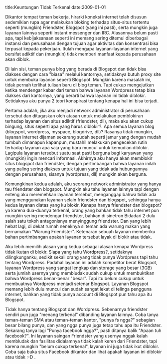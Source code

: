title:Keuntungan Tidak Terkenal
date:2009-01-01

Dikantor tempat teman bekerja, hirarki koneksi internet telah disusun sedemikian rupa agar melakukan bloking terhadap situs-situs tertentu seperti (mungkin) Friendster, Blogspot (yang ini pasti), serta mungkin juga layanan lainnya seperti instant messenger dan IRC. Alasannya belum pasti apa, tapi kebijaksanaan seperti ini memang sering ditemui diberbagai instansi dan perusahaan dengan tujuan agar aktivitas dan konsentrasi bisa terpusat kepada pekerjaan. Itulah mengapa layanan-layanan internet yang bersifat adiktif dan (mungkin) tidak memberi manfaat kepada perusahaan akan diblok.

Di lain sisi, teman punya blog yang berada di Blogspot dan tidak bisa diakses dengan cara "biasa" melalui kantornya, setidaknya butuh proxy site untuk membuka layanan seperti Blogspot. Mungkin karena masalah ini, tidak pernah terlihat tulisan baru di blog teman. Tapi cukup mengejutkan ketika mendengar kabar dari teman bahwa layanan Wordpress tetap bisa diakses dari kantornya, yang berarti bahwa layanan ini tidak diblokir. Setidaknya aku punya 2 teori konspirasi tentang kenapa hal ini bisa terjadi.

Pertama adalah, jika aku menjadi network administrator di perusahaan tersebut dan ditugaskan oleh atasan untuk melakukan pemblokiran terhadap layanan dan situs adiktif (friendster, dll), maka aku akan cukup bingung, situs seperti apa yang harus diblokir?. Apa semua layanan blog (blogspot, wordpress, myspace, blogdrive, dll)? Rasanya tidak mungkin, layanan internet dijaman sekarang sudah seperti jamur yang dengan mudah tumbuh dimanapun kapanpun, mustahil melakukan pengecekan rutin terhadap layanan apa saja yang baru muncul untuk kemudian diblokir. Lagipula layanan tersebut suatu saat pasti berguna bagi karyawan yang (mungkin) ingin mencari informasi. Akhirnya aku hanya akan memblokir situs blogspot dan friendster, dengan pertimbangan bahwa layanan inilah yang paling sering diakses untuk tujuan yang tidak ada hubungannya dengan perusahaan, sisanya (wordpress, dll) mungkin akan berguna.

Kemungkinan kedua adalah, aku seorang network administrator yang hanya tau friendster dan blogspot. Mungkin aku tahu layanan lainnya tapi dengan enteng aku meremehkan layanan tersebut, menganggap bahwa tidak ada yang menggunakan layanan selain friendster dan blogspot, sehingga hanya kedua layanan diatas yang ku blokir. Kenapa hanya friendster dan blogspot? ya karena dua-duanya terkenal, orang yang bahkan tidak tahu internet pun mungkin sering mendengar friendster, bahkan di sinetron Bidadari 2 dulu salah satu tokoh antagonisnya menyinggung friendster. Dan yang lebih hebat lagi, di dekat rumah neneknya si teman ada warung makan yang bernamakan "Warung Friendster". Ketenaran sebuah layanan memberiku bahan pertimbangan apakah layanan tersebut layak di blokir atau tidak.

Aku lebih memilih alasan yang kedua sebagai alasan kenapa Wordpress tidak ikutan di blokir. Siapa yang tahu Wordpress?, setidaknya dilingkunganku, sedikit sekali orang yang tidak punya Wordpress tapi tahu tentang Wordpress. Padahal layanan ini adalah kompetitor berat Blogspot, layanan Wordpress yang sangat lengkap dan storage yang besar (3GB) serta jumlah usernya yang membludak sudah cukup untuk membuktikan bahwa Wordpress benar-benar "besar". Tapi itu belum cukup untuk membuatnya Wordpress menjadi setenar Blogspot. Layanan Blogspot memang lebih dulu muncul dan sudah sangat lekat di telinga pengguna internet, bahkan yang tidak punya account di Blogspot pun tahu apa itu Blogspot.

Tidak hanya tentang Blogspot dan Wordpress. Sebenarnya friendster sendiri pun juga "menang terkenal" dibanding layanan lainnya. Coba tanya teman-teman SMA atau teman-teman kantor, "punya fs ngga?" sebagian besar bilang punya, dan yang ngga punya juga tetap tahu apa itu Friendster. Sekarang tanya lagi "Punya facebook ngga?", pasti ditanya balik "Apaan tuh facebook?". Ini layanan saingan Friendster yang usernya nggak kalah membludak dan fasilitas didalamnya tidak kalah keren dari Friendster, tapi karena mungkin "belum cukup terkenal", layanan ini juga tidak ikut diblokir. Coba saja buka situs Facebook dikantor dan lihat apakah layanan ini diblokir atau tidak :-D .
